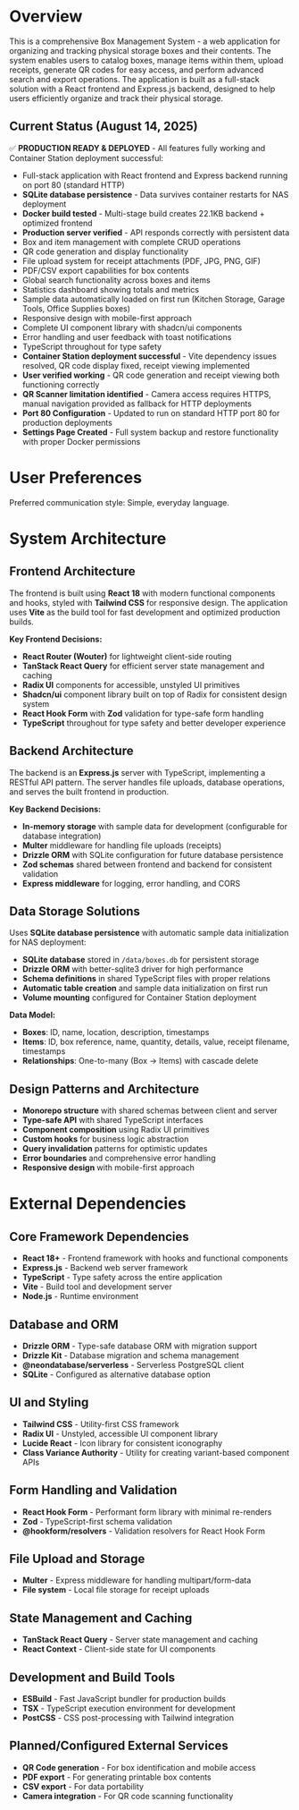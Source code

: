 # Overview

This is a comprehensive Box Management System - a web application for organizing and tracking physical storage boxes and their contents. The system enables users to catalog boxes, manage items within them, upload receipts, generate QR codes for easy access, and perform advanced search and export operations. The application is built as a full-stack solution with a React frontend and Express.js backend, designed to help users efficiently organize and track their physical storage.

## Current Status (August 14, 2025)
✅ **PRODUCTION READY & DEPLOYED** - All features fully working and Container Station deployment successful:
- Full-stack application with React frontend and Express backend running on port 80 (standard HTTP)
- **SQLite database persistence** - Data survives container restarts for NAS deployment
- **Docker build tested** - Multi-stage build creates 22.1KB backend + optimized frontend
- **Production server verified** - API responds correctly with persistent data
- Box and item management with complete CRUD operations
- QR code generation and display functionality  
- File upload system for receipt attachments (PDF, JPG, PNG, GIF)
- PDF/CSV export capabilities for box contents
- Global search functionality across boxes and items
- Statistics dashboard showing totals and metrics
- Sample data automatically loaded on first run (Kitchen Storage, Garage Tools, Office Supplies boxes)
- Responsive design with mobile-first approach
- Complete UI component library with shadcn/ui components
- Error handling and user feedback with toast notifications
- TypeScript throughout for type safety
- **Container Station deployment successful** - Vite dependency issues resolved, QR code display fixed, receipt viewing implemented
- **User verified working** - QR code generation and receipt viewing both functioning correctly
- **QR Scanner limitation identified** - Camera access requires HTTPS, manual navigation provided as fallback for HTTP deployments
- **Port 80 Configuration** - Updated to run on standard HTTP port 80 for production deployments
- **Settings Page Created** - Full system backup and restore functionality with proper Docker permissions

# User Preferences

Preferred communication style: Simple, everyday language.

# System Architecture

## Frontend Architecture
The frontend is built using **React 18** with modern functional components and hooks, styled with **Tailwind CSS** for responsive design. The application uses **Vite** as the build tool for fast development and optimized production builds.

**Key Frontend Decisions:**
- **React Router (Wouter)** for lightweight client-side routing
- **TanStack React Query** for efficient server state management and caching
- **Radix UI** components for accessible, unstyled UI primitives
- **Shadcn/ui** component library built on top of Radix for consistent design system
- **React Hook Form** with **Zod** validation for type-safe form handling
- **TypeScript** throughout for type safety and better developer experience

## Backend Architecture
The backend is an **Express.js** server with TypeScript, implementing a RESTful API pattern. The server handles file uploads, database operations, and serves the built frontend in production.

**Key Backend Decisions:**
- **In-memory storage** with sample data for development (configurable for database integration)
- **Multer** middleware for handling file uploads (receipts)
- **Drizzle ORM** with SQLite configuration for future database persistence
- **Zod schemas** shared between frontend and backend for consistent validation
- **Express middleware** for logging, error handling, and CORS

## Data Storage Solutions
Uses **SQLite database persistence** with automatic sample data initialization for NAS deployment:

- **SQLite database** stored in `/data/boxes.db` for persistent storage
- **Drizzle ORM** with better-sqlite3 driver for high performance
- **Schema definitions** in shared TypeScript files with proper relations
- **Automatic table creation** and sample data initialization on first run
- **Volume mounting** configured for Container Station deployment

**Data Model:**
- **Boxes**: ID, name, location, description, timestamps
- **Items**: ID, box reference, name, quantity, details, value, receipt filename, timestamps
- **Relationships**: One-to-many (Box → Items) with cascade delete

## Design Patterns and Architecture
- **Monorepo structure** with shared schemas between client and server
- **Type-safe API** with shared TypeScript interfaces
- **Component composition** using Radix UI primitives
- **Custom hooks** for business logic abstraction
- **Query invalidation** patterns for optimistic updates
- **Error boundaries** and comprehensive error handling
- **Responsive design** with mobile-first approach

# External Dependencies

## Core Framework Dependencies
- **React 18+** - Frontend framework with hooks and functional components
- **Express.js** - Backend web server framework
- **TypeScript** - Type safety across the entire application
- **Vite** - Build tool and development server
- **Node.js** - Runtime environment

## Database and ORM
- **Drizzle ORM** - Type-safe database ORM with migration support
- **Drizzle Kit** - Database migration and schema management
- **@neondatabase/serverless** - Serverless PostgreSQL client
- **SQLite** - Configured as alternative database option

## UI and Styling
- **Tailwind CSS** - Utility-first CSS framework
- **Radix UI** - Unstyled, accessible UI component library
- **Lucide React** - Icon library for consistent iconography
- **Class Variance Authority** - Utility for creating variant-based component APIs

## Form Handling and Validation
- **React Hook Form** - Performant form library with minimal re-renders
- **Zod** - TypeScript-first schema validation
- **@hookform/resolvers** - Validation resolvers for React Hook Form

## File Upload and Storage
- **Multer** - Express middleware for handling multipart/form-data
- **File system** - Local file storage for receipt uploads

## State Management and Caching
- **TanStack React Query** - Server state management and caching
- **React Context** - Client-side state for UI components

## Development and Build Tools
- **ESBuild** - Fast JavaScript bundler for production builds
- **TSX** - TypeScript execution environment for development
- **PostCSS** - CSS post-processing with Tailwind integration

## Planned/Configured External Services
- **QR Code generation** - For box identification and mobile access
- **PDF export** - For generating printable box contents
- **CSV export** - For data portability
- **Camera integration** - For QR code scanning functionality
